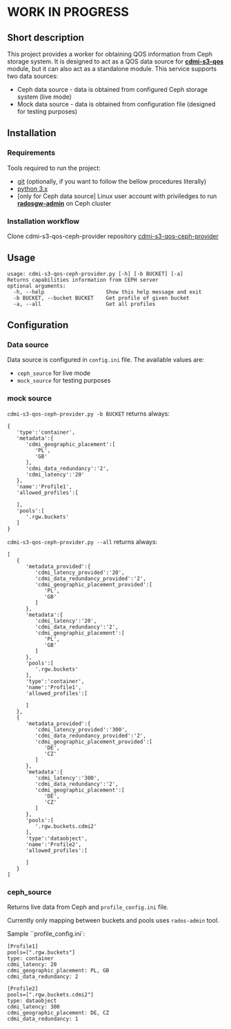 # WORK IN PROGRESS

## Short description

This project provides a worker for obtaining QOS information from Ceph storage system. It is designed to act as a QOS data source for  [**cdmi-s3-qos**](https://github.com/indigo-dc/cdmi-s3-qos) module, but it can also act as a standalone module.
This service supports two data sources:
* Ceph data source - data is obtained from configured Ceph storage system (live mode)
* Mock data source - data is obtained from configuration file (designed for testing purposes)

## Installation

### Requirements

Tools required to run the project:

* [git](https://git-scm.com/) (optionally, if you want to follow the bellow procedures literally)
* [python 3.x](https://www.python.org/)
* [only for Ceph data source] Linux user account with priviledges to run [**radosgw-admin**](http://docs.ceph.com/docs/hammer/man/8/radosgw-admin/) on Ceph cluster 

### Installation workflow

Clone cdmi-s3-qos-ceph-provider repository [cdmi-s3-qos-ceph-provider](https://github.com/indigo-dc/cdmi-s3-qos-ceph-provider.git)

## Usage

```
usage: cdmi-s3-qos-ceph-provider.py [-h] [-b BUCKET] [-a]
Returns capabilities information from CEPH server
optional arguments:
  -h, --help                    Show this help message and exit
  -b BUCKET, --bucket BUCKET    Get profile of given bucket                    
  -a, --all                     Get all profiles
```

## Configuration

### Data source

Data source is configured in `config.ini` file. The available values are:

* `ceph_source` for live mode
* `mock_source` for testing purposes

### mock source

`cdmi-s3-qos-ceph-provider.py -b BUCKET` returns always:

```
{
   'type':'container',
   'metadata':{
      'cdmi_geographic_placement':[
         'PL',
         'GB'
      ],
      'cdmi_data_redundancy':'2',
      'cdmi_latency':'20'
   },
   'name':'Profile1',
   'allowed_profiles':[

   ],
   'pools':[
      '.rgw.buckets'
   ]
}
```

`cdmi-s3-qos-ceph-provider.py --all` returns always:

```
[
   {
      'metadata_provided':{
         'cdmi_latency_provided':'20',
         'cdmi_data_redundancy_provided':'2',
         'cdmi_geographic_placement_provided':[
            'PL',
            'GB'
         ]
      },
      'metadata':{
         'cdmi_latency':'20',
         'cdmi_data_redundancy':'2',
         'cdmi_geographic_placement':[
            'PL',
            'GB'
         ]
      },
      'pools':[
         '.rgw.buckets'
      ],
      'type':'container',
      'name':'Profile1',
      'allowed_profiles':[

      ]
   },
   {
      'metadata_provided':{
         'cdmi_latency_provided':'300',
         'cdmi_data_redundancy_provided':'2',
         'cdmi_geographic_placement_provided':[
            'DE',
            'CZ'
         ]
      },
      'metadata':{
         'cdmi_latency':'300',
         'cdmi_data_redundancy':'2',
         'cdmi_geographic_placement':[
            'DE',
            'CZ'
         ]
      },
      'pools':[
         '.rgw.buckets.cdmi2'
      ],
      'type':'dataobject',
      'name':'Profile2',
      'allowed_profiles':[

      ]
   }
]
```

### ceph_source

Returns live data from Ceph and `profile_config.ini` file.

Currently only mapping between buckets and pools uses `rados-admin` tool.

Sample ``profile_config.ini`:
```
[Profile1]
pools=[".rgw.buckets"]
type: container
cdmi_latency: 20
cdmi_geographic_placement: PL, GB
cdmi_data_redundancy: 2

[Profile2]
pools=[".rgw.buckets.cdmi2"]
type: dataobject
cdmi_latency: 300
cdmi_geographic_placement: DE, CZ
cdmi_data_redundancy: 1
```